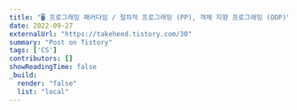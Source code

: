 ```yaml
---
title: "🖥️ 프로그래밍 패러다임 / 절차적 프로그래밍 (PP), 객체 지향 프로그래밍 (OOP)"
date: 2022-09-27
externalUrl: "https://takeheed.tistory.com/30"
summary: "Post on Tistory"
tags: ['CS']
contributors: []
showReadingTime: false
_build:
  render: "false"
  list: "local"
---
```

